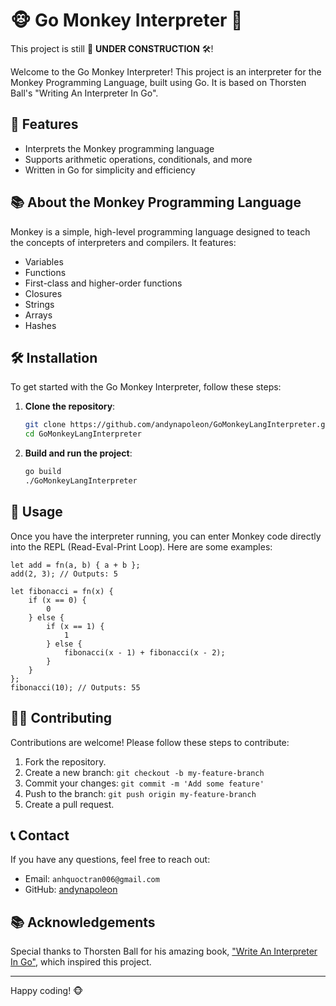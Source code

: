 # 🐵 Go Monkey Interpreter 🍌

This project is still 🚧 **UNDER CONSTRUCTION** 🛠️!

Welcome to the Go Monkey Interpreter! This project is an interpreter for the Monkey Programming Language, built using Go. It is based on Thorsten Ball's "Writing An Interpreter In Go".

## 🚀 Features

- Interprets the Monkey programming language
- Supports arithmetic operations, conditionals, and more
- Written in Go for simplicity and efficiency

## 📚 About the Monkey Programming Language

Monkey is a simple, high-level programming language designed to teach the concepts of interpreters and compilers. It features:

- Variables
- Functions
- First-class and higher-order functions
- Closures
- Strings
- Arrays
- Hashes

## 🛠 Installation

To get started with the Go Monkey Interpreter, follow these steps:

1. **Clone the repository**:
    ```sh
    git clone https://github.com/andynapoleon/GoMonkeyLangInterpreter.git
    cd GoMonkeyLangInterpreter
    ```

2. **Build and run the project**:
    ```sh
    go build
    ./GoMonkeyLangInterpreter
    ```

## 📝 Usage

Once you have the interpreter running, you can enter Monkey code directly into the REPL (Read-Eval-Print Loop). Here are some examples:

```monkey
let add = fn(a, b) { a + b };
add(2, 3); // Outputs: 5

let fibonacci = fn(x) {
    if (x == 0) {
        0
    } else {
        if (x == 1) {
            1
        } else {
            fibonacci(x - 1) + fibonacci(x - 2);
        }
    }
};
fibonacci(10); // Outputs: 55
```

## 🧑‍💻 Contributing

Contributions are welcome! Please follow these steps to contribute:

1. Fork the repository.
2. Create a new branch: `git checkout -b my-feature-branch`
3. Commit your changes: `git commit -m 'Add some feature'`
4. Push to the branch: `git push origin my-feature-branch`
5. Create a pull request.

## 📞 Contact

If you have any questions, feel free to reach out:

- Email: `anhquoctran006@gmail.com`
- GitHub: [andynapoleon](https://github.com/andynapoleon)

## 📚 Acknowledgements

Special thanks to Thorsten Ball for his amazing book, ["Write An Interpreter In Go"](https://interpreterbook.com/), which inspired this project.

---

Happy coding! 🐵
